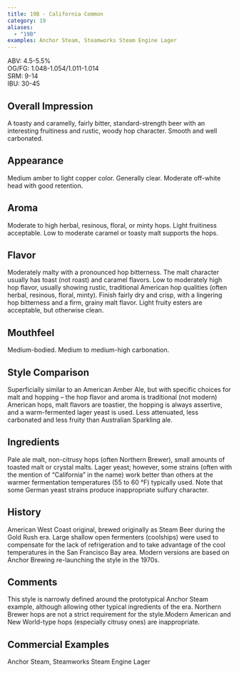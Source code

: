 ```yaml
---
title: 19B - California Common
category: 19
aliases: 
  - "19B"
examples: Anchor Steam, Steamworks Steam Engine Lager
---
```


ABV: 4.5-5.5%  
OG/FG: 1.048-1.054/1.011-1.014  
SRM: 9-14  
IBU: 30-45

## Overall Impression
A toasty and caramelly, fairly bitter, standard-strength beer with an interesting fruitiness and rustic, woody hop character. Smooth and well carbonated.

## Appearance
Medium amber to light copper color. Generally clear. Moderate off-white head with good retention.

## Aroma
Moderate to high herbal, resinous, floral, or minty hops. Light fruitiness acceptable. Low to moderate caramel or toasty malt supports the hops.

## Flavor
Moderately malty with a pronounced hop bitterness. The malt character usually has toast (not roast) and caramel flavors. Low to moderately high hop flavor, usually showing rustic, traditional American hop qualities (often herbal, resinous, floral, minty). Finish fairly dry and crisp, with a lingering hop bitterness and a firm, grainy malt flavor. Light fruity esters are acceptable, but otherwise clean.

## Mouthfeel
Medium-bodied. Medium to medium-high carbonation.

## Style Comparison
Superficially similar to an American Amber Ale, but with specific choices for malt and hopping – the hop flavor and aroma is traditional (not modern) American hops, malt flavors are toastier, the hopping is always assertive, and a warm-fermented lager yeast is used. Less attenuated, less carbonated and less fruity than Australian Sparkling ale.

## Ingredients
Pale ale malt, non-citrusy hops (often Northern Brewer), small amounts of toasted malt or crystal malts. Lager yeast; however, some strains (often with the mention of “California” in the name) work better than others at the warmer fermentation temperatures (55 to 60 °F) typically used. Note that some German yeast strains produce inappropriate sulfury character.

## History
American West Coast original, brewed originally as Steam Beer during the Gold Rush era. Large shallow open fermenters (coolships) were used to compensate for the lack of refrigeration and to take advantage of the cool temperatures in the San Francisco Bay area. Modern versions are based on Anchor Brewing re-launching the style in the 1970s.

## Comments
This style is narrowly defined around the prototypical Anchor Steam example, although allowing other typical ingredients of the era. Northern Brewer hops are not a strict requirement for the style.Modern American and New World-type hops (especially citrusy ones) are inappropriate.

## Commercial Examples
Anchor Steam, Steamworks Steam Engine Lager